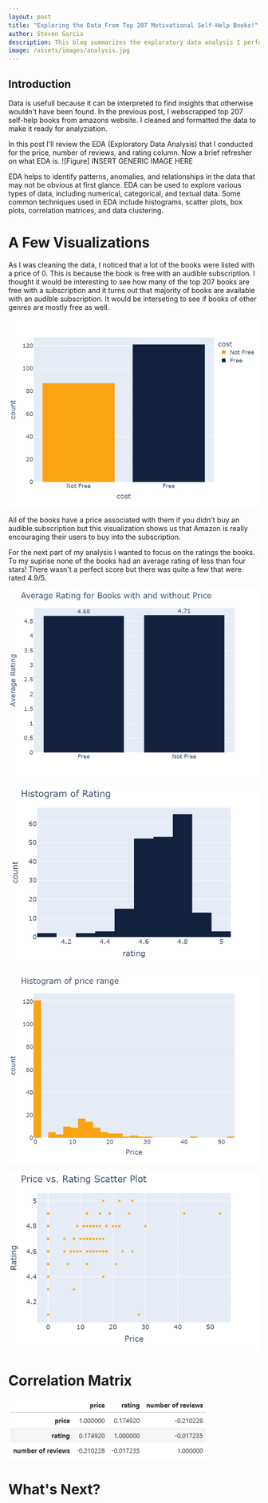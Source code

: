 ```yaml
---
layout: post
title: "Exploring the Data From Top 207 Motivational Self-Help Books!"
author: Steven Garcia
description: This blog summarizes the exploratory data analysis I performed on the data set I created in the previous blog.
image: /assets/images/analysis.jpg
---
```


## Introduction

Data is usefull because it can be interpreted to find insights that otherwise wouldn't have been found. In the previous post, I webscrapped top 207 self-help books from amazons website. I cleaned and formatted the data to make it ready for analyziation.

In this post I'll review the EDA (Exploratory Data Analysis) that I conducted for the price, number of reviews, and rating column. Now a brief refresher on what EDA is.
![Figure] INSERT GENERIC IMAGE HERE

EDA helps to identify patterns, anomalies, and relationships in the data that may not be obvious at first glance. EDA can be used to explore various types of data, including numerical, categorical, and textual data. Some common techniques used in EDA include histograms, scatter plots, box plots, correlation matrices, and data clustering.

# A Few Visualizations

As I was cleaning the data, I noticed that a lot of the books were listed with a price of 0. This is because the book is free with an audible subscription. I thought it would be interesting to see how many of the top 207 books are free with a subscription and it turns out that majority of books are available with an audible subscription. It would be interseting to see if books of other genres are mostly free as well.

![Figure](https://raw.githubusercontent.com/stevengarcia2132/my386blog/main/assets/images/costfree.png)

All of the books have a price associated with them if you didn't buy an audible subscription but this visualization shows us that Amazon is really encouraging their users to buy into the subscription.

For the next part of my analysis I wanted to focus on the ratings the books. To my suprise none of the books had an average rating of less than four stars! There wasn't a perfect score but there was quite a few that were rated 4.9/5.

![Figure](https://raw.githubusercontent.com/stevengarcia2132/my386blog/main/assets/images/Average%20rating%20for%20books.png)

![Figure](https://raw.githubusercontent.com/stevengarcia2132/my386blog/main/assets/images/Hist%20of%20rating.png)

![Figure](https://raw.githubusercontent.com/stevengarcia2132/my386blog/main/assets/images/Hist%20of%20price.png)

![Figure](https://raw.githubusercontent.com/stevengarcia2132/my386blog/main/assets/images/Price%20vs%20Rating%20Scatter.png)

# Correlation Matrix

![Figure](https://raw.githubusercontent.com/stevengarcia2132/my386blog/main/assets/images/corr.PNG)

# What's Next?
